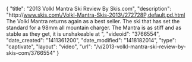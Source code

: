 {
    "title": "2013 Volkl Mantra Ski Review By Skis.com",
    "description": "http:\/\/www.skis.com\/Volkl-Mantra-Skis-2013\/272728P,default,pd.html  The Volkl Mantra returns again as a best seller. The ski that has set the standard for a 98mm all mountain charger. The Mantra is as stiff and as stable as they get, it is unshakeable at ",
    "videoid": "3766554",
    "date_created": "1411361200",
    "date_modified": "1418182014",
    "type": "captivate",
    "layout": "video",
    "url": "\/v\/2013-volkl-mantra-ski-review-by-skis-com\/3766554"
}